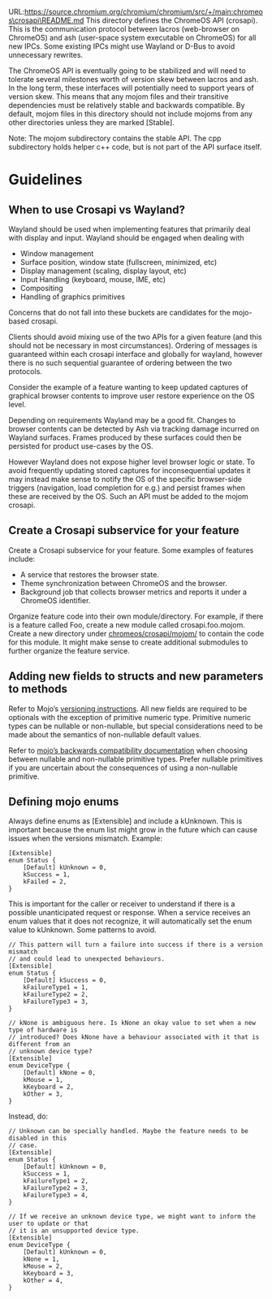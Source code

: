 URL:https://source.chromium.org/chromium/chromium/src/+/main:chromeos\crosapi\README.md
This directory defines the ChromeOS API (crosapi). This is the
communication protocol between lacros (web-browser on ChromeOS) and ash
(user-space system executable on ChromeOS) for all new IPCs. Some existing IPCs
might use Wayland or D-Bus to avoid unnecessary rewrites.

The ChromeOS API is eventually going to be stabilized and will need to tolerate
several milestones worth of version skew between lacros and ash. In the long
term, these interfaces will potentially need to support years of version skew.
This means that any mojom files and their transitive dependencies must be
relatively stable and backwards compatible. By default, mojom files in this
directory should not include mojoms from any other directories unless they are
marked \[Stable\].

Note: The mojom subdirectory contains the stable API. The cpp subdirectory holds
helper c++ code, but is not part of the API surface itself.

# Guidelines

## When to use Crosapi vs Wayland?
Wayland should be used when implementing features that primarily deal with
display and input. Wayland should be engaged when dealing with

* Window management
* Surface position, window state (fullscreen, minimized, etc)
* Display management (scaling, display layout, etc)
* Input Handling (keyboard, mouse, IME, etc)
* Compositing
* Handling of graphics primitives

Concerns that do not fall into these buckets are candidates for the mojo-based
crosapi.

Clients should avoid mixing use of the two APIs for a given feature (and this
should not be necessary in most circumstances). Ordering of messages is
guaranteed within each crosapi interface and globally for wayland, however there
is no such sequential guarantee of ordering between the two protocols.

Consider the example of a feature wanting to keep updated captures of graphical
browser contents to improve user restore experience on the OS level.

Depending on requirements Wayland may be a good fit. Changes to browser contents
can be detected by Ash via tracking damage incurred on Wayland surfaces. Frames
produced by these surfaces could then be persisted for product use-cases by the
OS.

However Wayland does not expose higher level browser logic or state. To avoid
frequently updating stored captures for inconsequential updates it may instead
make sense to notify the OS of the specific browser-side triggers (navigation,
load completion for e.g.) and persist frames when these are received by the OS.
Such an API must be added to the mojom crosapi.

## Create a Crosapi subservice for your feature
Create a Crosapi subservice for your feature. Some examples of features include:

* A service that restores the browser state.
* Theme synchronization between ChromeOS and the browser.
* Background job that collects browser metrics and reports it under a ChromeOS
identifier.

Organize feature code into their own module/directory. For example, if there is
a feature called Foo, create a new module called crosapi.foo.mojom. Create a new
directory under [chromeos/crosapi/mojom/](/chromeos/crosapi/mojom/) to contain
the code for this module. It might make sense to create additional submodules to
further organize the feature service.

## Adding new fields to structs and new parameters to methods
Refer to Mojo’s
[versioning instructions](/mojo/public/tools/bindings/README.md#Versioning).
All new fields are required to be optionals with the exception of primitive
numeric type. Primitive numeric types can be nullable or non-nullable, but
special considerations need to be made about the semantics of non-nullable
default values.

Refer to [mojo’s backwards compatibility documentation](/mojo/public/tools/bindings/README.md#ensuring-backward-compatible-behavior)
when choosing between nullable and non-nullable primitive types. Prefer nullable
primitives if you are uncertain about the consequences of using a non-nullable
primitive.

## Defining mojo enums
Always define enums as [Extensible] and include a kUnknown. This is important because the enum list might grow in the future which can cause issues when the versions mismatch. Example:

```
[Extensible]
enum Status {
    [Default] kUnknown = 0,
    kSuccess = 1,
    kFailed = 2,
}
```

This is important for the caller or receiver to understand if there is a possible unanticipated request or response. When a service receives an enum values that it does not recognize, it will automatically set the enum value to kUnknown. Some patterns to avoid.

```
// This pattern will turn a failure into success if there is a version mismatch
// and could lead to unexpected behaviours.
[Extensible]
enum Status {
    [Default] kSuccess = 0,
    kFailureType1 = 1,
    kFailureType2 = 2,
    kFailureType3 = 3,
}

// kNone is ambiguous here. Is kNone an okay value to set when a new type of hardware is
// introduced? Does kNone have a behaviour associated with it that is different from an
// unknown device type?
[Extensible]
enum DeviceType {
    [Default] kNone = 0,
    kMouse = 1,
    kKeyboard = 2,
    kOther = 3,
}
```

Instead, do:

```
// Unknown can be specially handled. Maybe the feature needs to be disabled in this
// case.
[Extensible]
enum Status {
    [Default] kUnknown = 0,
    kSuccess = 1,
    kFailureType1 = 2,
    kFailureType2 = 3,
    kFailureType3 = 4,
}

// If we receive an unknown device type, we might want to inform the user to update or that
// it is an unsupported device type.
[Extensible]
enum DeviceType {
    [Default] kUnknown = 0,
    kNone = 1,
    kMouse = 2,
    kKeyboard = 3,
    kOther = 4,
}
```
